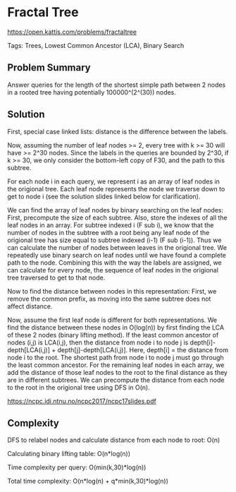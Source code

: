 # Fractal Tree

https://open.kattis.com/problems/fractaltree

Tags: Trees, Lowest Common Ancestor (LCA), Binary Search

## Problem Summary

Answer queries for the length of the shortest simple path between 2 nodes in a
rooted tree having potentially 100000^(2^(30)) nodes.

## Solution

First, special case linked lists: distance is the difference between the labels.

Now, assuming the number of leaf nodes >= 2, every tree with k >= 30 will
have >= 2^30 nodes. Since the labels in the queries are bounded by 2^30, if k >=
30, we only consider the bottom-left copy of F30, and the path to this subtree.

For each node i in each query, we represent i as an array of leaf nodes in the
origional tree. Each leaf node represents the node we traverse down to get to
node i (see the solution slides linked below for clarification).

We can find the array of leaf nodes by binary searching on the leaf nodes:
First, precompute the size of each subtree. Also, store the indexes of all the
leaf nodes in an array. For subtree indexed i (F sub i), we know that the number
of nodes in the subtree with a root being any leaf node of the origional tree
has size equal to subtree indexed (i-1) (F sub (i-1)). Thus we can calculate the
number of nodes between leaves in the origional tree. We repeatedly use binary
search on leaf nodes until we have found a complete path to the node. Combining
this with the way the labels are assigned, we can calculate for every node, the
sequence of leaf nodes in the origional tree traversed to get to that node.

Now to find the distance between nodes in this representation: First, we remove
the common prefix, as moving into the same subtree does not affect distance.

Now, assume the first leaf node is different for both representations. We find
the distance between these nodes in O(log(n)) by first finding the LCA of these
2 nodes (binary lifting method). If the least common ancestor of nodes (i,j) is
LCA(i,j), then the distance from node i to node j is depth[i]-depth[LCA(i,j)] + 
depth[j]-depth[LCA(i,j)]. Here, depth[i] = the distance from node i to the root.
The shortest path from node i to node j must go through the least common
ancestor. For the remaining leaf nodes in each array, we add the distance of
those leaf nodes to the root to the final distance as they are in different
subtrees. We can precompute the distance from each node to the root in the
origional tree using DFS in O(n).

https://ncpc.idi.ntnu.no/ncpc2017/ncpc17slides.pdf

## Complexity

DFS to relabel nodes and calculate distance from each node to root: O(n)

Calculating binary lifting table: O(n\*log(n))

Time complexity per query: O(min(k,30)\*log(n))

Total time complexity: O(n\*log(n) + q\*min(k,30)\*log(n))
